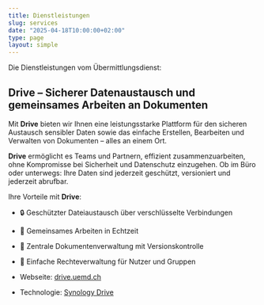 ```yaml
---
title: Dienstleistungen
slug: services
date: "2025-04-18T10:00:00+02:00"
type: page
layout: simple
---
```


Die Dienstleistungen vom Übermittlungsdienst:

## Drive – Sicherer Datenaustausch und gemeinsames Arbeiten an Dokumenten

Mit **Drive** bieten wir Ihnen eine leistungsstarke Plattform für den sicheren Austausch sensibler Daten sowie das einfache Erstellen, Bearbeiten und Verwalten von Dokumenten – alles an einem Ort.

**Drive** ermöglicht es Teams und Partnern, effizient zusammenzuarbeiten, ohne Kompromisse bei Sicherheit und Datenschutz einzugehen. Ob im Büro oder unterwegs: Ihre Daten sind jederzeit geschützt, versioniert und jederzeit abrufbar.

Ihre Vorteile mit **Drive**:

- 🔒 Geschützter Dateiaustausch über verschlüsselte Verbindungen
- 🤝 Gemeinsames Arbeiten in Echtzeit
- 📁 Zentrale Dokumentenverwaltung mit Versionskontrolle
- 👥 Einfache Rechteverwaltung für Nutzer und Gruppen

- Webseite: [drive.uemd.ch](https://drive.uemd.ch)
- Technologie: [Synology Drive](https://www.synology.com/de-de/dsm/feature/drive)
